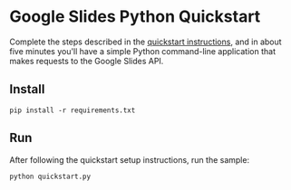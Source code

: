 # Google Slides Python Quickstart

Complete the steps described in the [quickstart instructions](
https://developers.google.com/slides/quickstart/python), and in about five
minutes you'll have a simple Python command-line application that makes
requests to the Google Slides API.

## Install

```
pip install -r requirements.txt
```

## Run

After following the quickstart setup instructions, run the sample:

```
python quickstart.py
```
